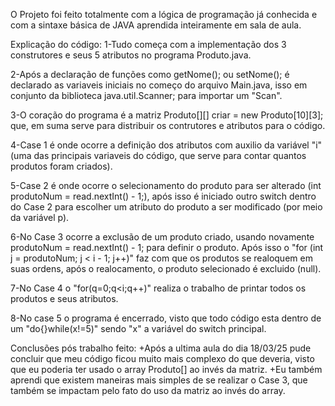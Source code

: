 O Projeto foi feito totalmente com a lógica de programação já conhecida e com a sintaxe básica de JAVA aprendida inteiramente em sala de aula.



Explicação do código:
1-Tudo começa com a implementação dos 3 construtores e seus 5 atributos no programa Produto.java.

2-Após a declaração de funções como getNome(); ou setNome(); é declarado as variaveis iniciais no começo do arquivo Main.java, isso em conjunto da biblioteca java.util.Scanner; para importar um "Scan".

3-O coração do programa é a matriz Produto[][] criar = new Produto[10][3]; que, em suma serve para distribuir os contrutores e atributos para o código.

4-Case 1 é onde ocorre a definição dos atributos com auxilio da variável "i" (uma das principais variaveis do código, que serve para contar quantos produtos foram criados).

5-Case 2 é onde ocorre o selecionamento do produto para ser alterado (int produtoNum = read.nextInt() - 1;), após isso é iniciado outro switch dentro do Case 2 para escolher um atributo do produto a ser modificado (por meio da variável p).

6-No Case 3 ocorre a exclusão de um produto criado, usando novamente produtoNum = read.nextInt() - 1; para definir o produto. Após isso o "for (int j = produtoNum; j < i - 1; j++)" faz com que os produtos se realoquem em suas ordens, após o realocamento, o produto selecionado é excluido (null).

7-No Case 4 o "for(q=0;q<i;q++)" realiza o trabalho de printar todos os produtos e seus atributos.

8-No case 5 o programa é encerrado, visto que todo código esta dentro de um "do{}while(x!=5)" sendo "x" a variável do switch principal.




Conclusões pós trabalho feito:
+Após a ultima aula do dia 18/03/25 pude concluir que meu código ficou muito mais complexo do que deveria, visto que eu poderia ter usado o array Produto[] ao invés da matriz.
+Eu também aprendi que existem maneiras mais simples de se realizar o Case 3, que também se impactam pelo fato do uso da matriz ao invés do array.
